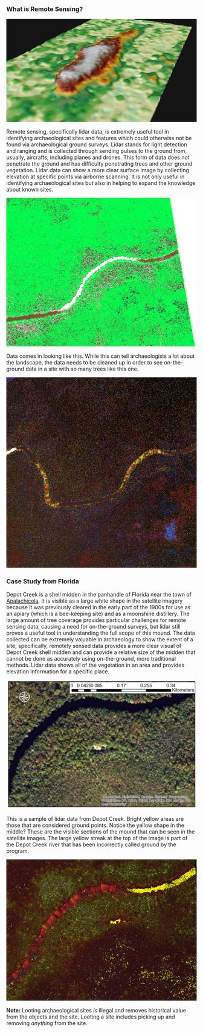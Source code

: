 ### What is Remote Sensing?
![frontland](https://raw.githubusercontent.com/kkingsland/Remote-Sensing-in-Archaeology/DC_Photos/frontland.jpg)

Remote sensing, specifically lidar data, is extremely useful tool in identifying archaeological sites and features which could otherwise not be found via archaeological ground surveys. Lidar stands for light detection and ranging and is collected through sending pulses to the ground from, usually, aircrafts, including planes and drones. This form of data does not penetrate the ground and has difficulty penetrating trees and other ground vegetation. Lidar data can show a more clear surface image by collecting elevation at specific points via airborne scanning. It is not only useful in identifying archaeological sites but also in helping to expand the knowledge about known sites.

![pointcloud1](https://raw.githubusercontent.com/kkingsland/Remote-Sensing-in-Archaeology/DC_Photos/pointcloud1.png)

Data comes in looking like this. While this can tell archaeologists a lot about the landscape, the data needs to be cleaned up in order to see on-the-ground data in a site with so many trees like this one.

![pointcloud2](https://raw.githubusercontent.com/kkingsland/Remote-Sensing-in-Archaeology/DC_Photos/pointcloud2.png)

### Case Study from Florida
Depot Creek is a shell midden in the panhandle of Florida near the town of [Apalachicola](https://goo.gl/maps/x1cAPcrhJk42). It is visible as a large white shape in the satellite imagery because it was previously cleared in the early part of the 1900s for use as an apiary (which is a bee-keeping site) and as a moonshine distillery. The large amount of tree coverage provides particular challenges for remote sensing data, causing a need for on-the-ground surveys, but lidar still proves a useful tool in understanding the full scope of this mound. The data collected can be extremely valuable in archaeology to show the extent of a site; specifically, remotely sensed data provides a more clear visual of Depot Creek shell midden and can provide a relative size of the midden that cannot be done as accurately using on-the-ground, more traditional methods. Lidar data shows all of the vegetation in an area and provides elevation information for a specific place. 

![closemap](https://raw.githubusercontent.com/kkingsland/Remote-Sensing-in-Archaeology/DC_Photos/closemap.jpg)

This is a sample of lidar data from Depot Creek. Bright yellow areas are those that are considered ground points. Notice the yellow shape in the middle? These are the visible sections of the mound that can be seen in the satellite images. The large yellow streak at the top of the image is part of the Depot Creek river that has been incorrectly called ground by the program.

![pointcloudhighlighted](https://raw.githubusercontent.com/kkingsland/Remote-Sensing-in-Archaeology/DC_Photos/pointcloudhighlighted.jpg)

**Note:** Looting archaeological sites _is_ illegal and removes historical value from the objects and the site. Looting a site includes picking up and removing _anything_ from the site.
